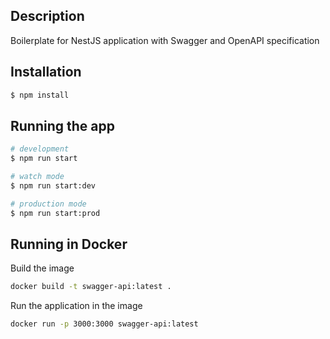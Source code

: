 ## Description

Boilerplate for NestJS application with Swagger and OpenAPI specification

## Installation

```bash
$ npm install
```

## Running the app

```bash
# development
$ npm run start

# watch mode
$ npm run start:dev

# production mode
$ npm run start:prod
```

## Running in Docker

Build the image

```bash
docker build -t swagger-api:latest .
```

Run the application in the image

```bash
docker run -p 3000:3000 swagger-api:latest
```
